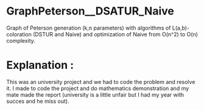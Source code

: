 # GraphPeterson__DSATUR_Naive
Graph of Peterson generation (k,n parameters) with algorithms of L(a,b)-coloration (DSTUR and Naive) and optimization of Naive from O(n^2) to O(n) complexity.

# Explanation :
This was an university project and we had to code the problem and resolve it. I made to code the project and do mathematics demonstration and my mate made the report (university is a little unfair but I had my year with succes and he miss out).
